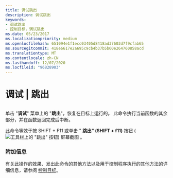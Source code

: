 ```yaml
---
title: 调试跳出
description: 调试跳出
keywords:
- 调试跳出
- 控制目标，调试跳出
ms.date: 05/23/2017
ms.localizationpriority: medium
ms.openlocfilehash: 651094e1f1ecc03405d8418ad37603d7f9cfab65
ms.sourcegitcommit: 418e6617e2a695c9cb4b37b5b60e264760858acd
ms.translationtype: MT
ms.contentlocale: zh-CN
ms.lasthandoff: 12/07/2020
ms.locfileid: "96828903"
---
```

# <a name="debug--step-out"></a>调试 | 跳出


## <span id="ddk_debug_step_out_dbg"></span><span id="DDK_DEBUG_STEP_OUT_DBG"></span>


单击 "**调试**" 菜单上的 "**跳出**"，恢复在目标上运行的。 此命令执行当前函数的其余部分，并在函数返回完成后中断。

此命令等效于按 SHIFT + F11 或单击 " **跳出" (SHIFT + f11)** 按钮 (![ 工具栏上的 "跳出" 按钮) 屏幕截图 ](images/tbout.png) 。

### <a name="span-idadditional_informationspanspan-idadditional_informationspanadditional-information"></a><span id="additional_information"></span><span id="ADDITIONAL_INFORMATION"></span>附加信息

有关此操作的效果、发出此命令的其他方法以及用于控制程序执行的其他方法的详细信息，请参阅 [控制目标](controlling-the-target.md)。

 

 





